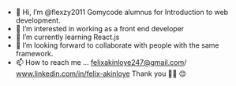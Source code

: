 - 👋 Hi, I’m @flexzy2011
 Gomycode alumnus for Introduction to web development. 
- 👀 I’m interested in working as a front end developer 
- 🌱 I’m currently learning React.js 
- 💞️ I’m looking forward to collaborate with people with the same framework.
- 📫 How to reach me ... felixakinloye247@gmail.com/ www.linkedin.com/in/felix-akinloye
Thank you 🙏🏾 😊
<!---
flexzy2011/flexzy2011 is a ✨ special ✨ repository because its `README.md` (this file) appears on your GitHub profile.

